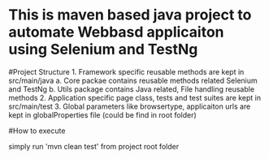 # This is maven based java project to automate Webbasd applicaiton using Selenium and TestNg

#Project Structure
      1. Framework specific reusable methods are kept in src/main/java 
          a. Core packae contains reusable methods related Selenium and TestNg
          b. Utils package contains Java related, File handling reusable methods
      2. Application specific page class, tests and test suites are kept in src/main/test
      3. Global parameters like browsertype, applicaiton urls are kept in globalProperties file (could be find in root folder)
      
      
#How to execute

 simply run 'mvn clean test' from project root folder
 
 

